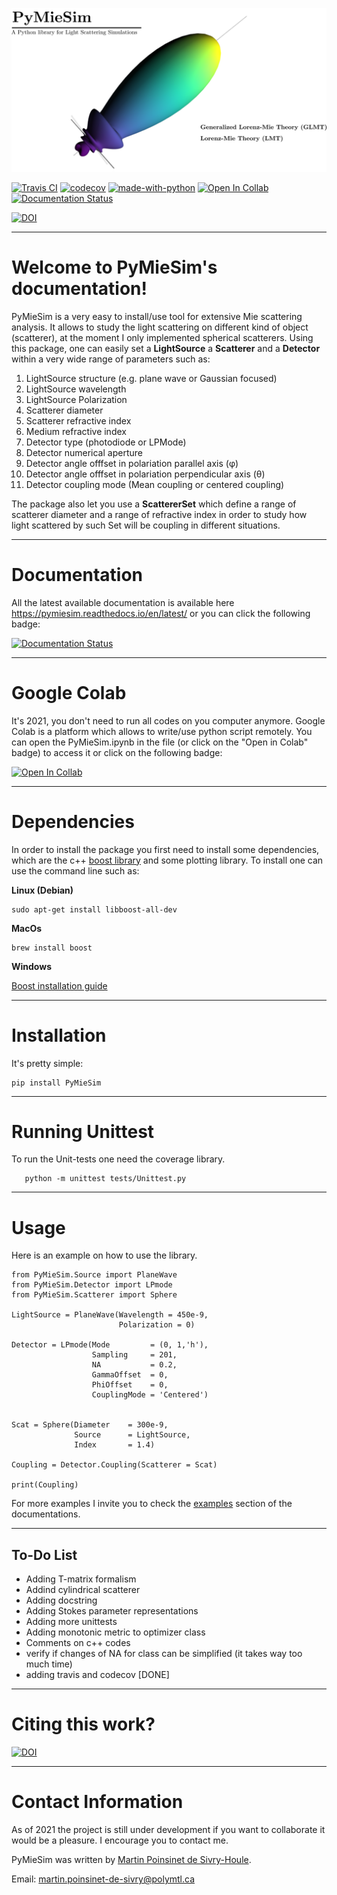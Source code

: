 
![figure](./docs/images/Logo2Use.png)

[![Travis CI](https://img.shields.io/travis/com/MartinPdeS/PyMieSim/master?label=Travis%20CI)](https://travis-ci.com/github/numpy/numpy)
[![codecov](https://codecov.io/gh/MartinPdeS/PyMieSim/branch/master/graph/badge.svg)](https://codecov.io/gh/MartinPdeS/PyMieSim)
[![made-with-python](https://img.shields.io/badge/Made%20with-Python-1f425f.svg)](https://www.python.org/)
[![Open In Collab](https://colab.research.google.com/assets/colab-badge.svg)](https://colab.research.google.com/drive/1FUi_hRUXxCVvkHBY10YE1yR-nTATcDei?usp=sharing)
[![Documentation Status](https://readthedocs.org/projects/pymiesim/badge/?version=latest)](https://pymiesim.readthedocs.io/en/latest/?badge=latest)

[![DOI](https://zenodo.org/badge/DOI/10.5281/zenodo.4556074.svg)](https://doi.org/10.5281/zenodo.4556074)

----
Welcome to PyMieSim's documentation!
====================================



PyMieSim is a very easy to install/use tool for extensive Mie scattering analysis. It allows to study the light scattering
on different kind of object (scatterer), at the moment I only implemented spherical scatterers.
Using this package, one can easily set a **LightSource** a **Scatterer** and a **Detector** within a very wide range of parameters such as:
<ol>
<li>LightSource structure (e.g. plane wave or Gaussian focused)</li>
<li>LightSource wavelength</li>
<li>LightSource Polarization</li>
<li>Scatterer diameter</li>
<li>Scatterer refractive index</li>
<li>Medium refractive index</li>
<li>Detector type (photodiode or LPMode)</li>
<li>Detector numerical aperture</li>
<li>Detector angle offfset in polariation parallel axis (&phi;)</li>
<li>Detector angle offfset in polariation perpendicular axis (&theta;)</li>
<li>Detector coupling mode (Mean coupling or centered coupling)</li>
</ol>


The package also let you use a **ScattererSet** which define a range of scatterer diameter and a range of refractive index
in order to study how light scattered by such Set will be coupling in different situations.


----
Documentation
=============
All the latest available documentation is available here https://pymiesim.readthedocs.io/en/latest/ or you can click the following badge:

[![Documentation Status](https://readthedocs.org/projects/pymiesim/badge/?version=latest)](https://pymiesim.readthedocs.io/en/latest/?badge=latest)


----
Google Colab
============
It's 2021, you don't need to run all codes on you computer anymore. Google Colab is a platform which allows to write/use python script remotely.
You can open the PyMieSim.ipynb in the file (or click on the "Open in Colab" badge) to access it or click on the following badge:

[![Open In Collab](https://colab.research.google.com/assets/colab-badge.svg)](https://colab.research.google.com/drive/1FUi_hRUXxCVvkHBY10YE1yR-nTATcDei?usp=sharing)

----
Dependencies
============
In order to install the package you first need to install some dependencies, which are the c++ [boost library](https://boost.org) and some plotting library. To install one can use the command line such as:

**Linux (Debian)**
```console
sudo apt-get install libboost-all-dev
```

**MacOs**
```console
brew install boost
```


**Windows**

[Boost installation guide](https://www.boost.org/doc/libs/1_62_0/more/getting_started/windows.html)


----
Installation
============
It's pretty simple:
```console
pip install PyMieSim
```

----
Running Unittest
================

To run the Unit-tests one need the coverage library.

```console
   python -m unittest tests/Unittest.py
```


----
Usage
=====
Here is an example on how to use the library.
```console
from PyMieSim.Source import PlaneWave
from PyMieSim.Detector import LPmode
from PyMieSim.Scatterer import Sphere

LightSource = PlaneWave(Wavelength = 450e-9,
                        Polarization = 0)

Detector = LPmode(Mode         = (0, 1,'h'),
                  Sampling     = 201,
                  NA           = 0.2,
                  GammaOffset  = 0,
                  PhiOffset    = 0,
                  CouplingMode = 'Centered')


Scat = Sphere(Diameter    = 300e-9,
              Source      = LightSource,
              Index       = 1.4)

Coupling = Detector.Coupling(Scatterer = Scat)

print(Coupling)
```
For more examples I invite you to check the [examples](https://pymiesim.readthedocs.io/en/latest/Examples.html)
section of the documentations.


----
To-Do List
----------

- Adding T-matrix formalism
- Addind cylindrical scatterer
- Adding docstring
- Adding Stokes parameter representations
- Adding more unittests
- Adding monotonic metric to optimizer class
- Comments on c++ codes
- verify if changes of NA for <LPmode> class can be simplified (it takes way too much time)
- adding travis and codecov [DONE]


----
Citing this work?
================

[![DOI](https://zenodo.org/badge/DOI/10.5281/zenodo.4556074.svg)](https://doi.org/10.5281/zenodo.4556074)


----
Contact Information
===================
As of 2021 the project is still under development if you want to collaborate it would be a pleasure. I encourage you to contact me.

PyMieSim was written by [Martin Poinsinet de Sivry-Houle](https://github.com/MartinPdS).

Email: [martin.poinsinet-de-sivry@polymtl.ca](mailto:martin.poinsinet-de-sivry@polymtl.ca?subject=PyMieSim)
